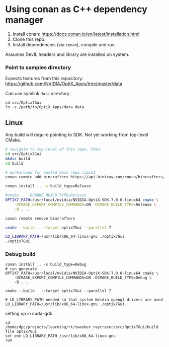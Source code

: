 Using conan as C++ dependency manager
=====================================

1.	Install conan: https://docs.conan.io/en/latest/installation.html
2.	Clone this repo:
3.	Install dependencies (via `conan`), compile and run

Assumes DevIL headers and library are installed on system.

### Point to samples directory

Expects textures from this repository: https://github.com/NVIDIA/OptiX_Apps/tree/master/data

Can use symlink `data` directory

```
cd src/Optix7Gui
ln -s /path/to/OptiX_Apps/data data
```

Linux
-----

Any build will require pointing to SDK. Not yet working from top-level CMake.

```bash
# navigate to top-level of this repo, then:
cd src/Optix7Gui
mkdir build
cd build

# workaround for busted main repo libx11
conan remote add bincrafters https://api.bintray.com/conan/bincrafters/public-conan | true

conan install .. -s build_type=Release

#cmake .. -DCMAKE_BUILD_TYPE=Release
OPTIX7_PATH=/usr/local/nvidia/NVIDIA-OptiX-SDK-7.0.0-linux64 cmake \
    -DCMAKE_EXPORT_COMPILE_COMMANDS=ON -DCMAKE_BUILD_TYPE=Release \
    -B . ..

conan remote remove bincrafters

cmake --build . --target optix7Gui --parallel 7

LD_LIBRARY_PATH=/usr/lib/x86_64-linux-gnu ./optix7Gui
./optix7Gui

```

### Debug build

```
conan install .. -s build_type=Debug
# run generate
OPTIX7_PATH=/usr/local/nvidia/NVIDIA-OptiX-SDK-7.0.0-linux64 cmake \
    -DCMAKE_EXPORT_COMPILE_COMMANDS=ON -DCMAKE_BUILD_TYPE=Debug \
    -B . ..

cmake --build . --target optix7Gui --parallel 7

# LD_LIBRARY_PATH needed so that system Nvidia opengl drivers are used
LD_LIBRARY_PATH=/usr/lib/x86_64-linux-gnu ./optix7Gui

```

setting up in cuda-gdb

```shell
cd /home/dpc/projects/learning/rt/tweeker_raytracer/src/Optix7Gui/build
file optix7Gui
set env LD_LIBRARY_PATH /usr/lib/x86_64-linux-gnu
run
```
